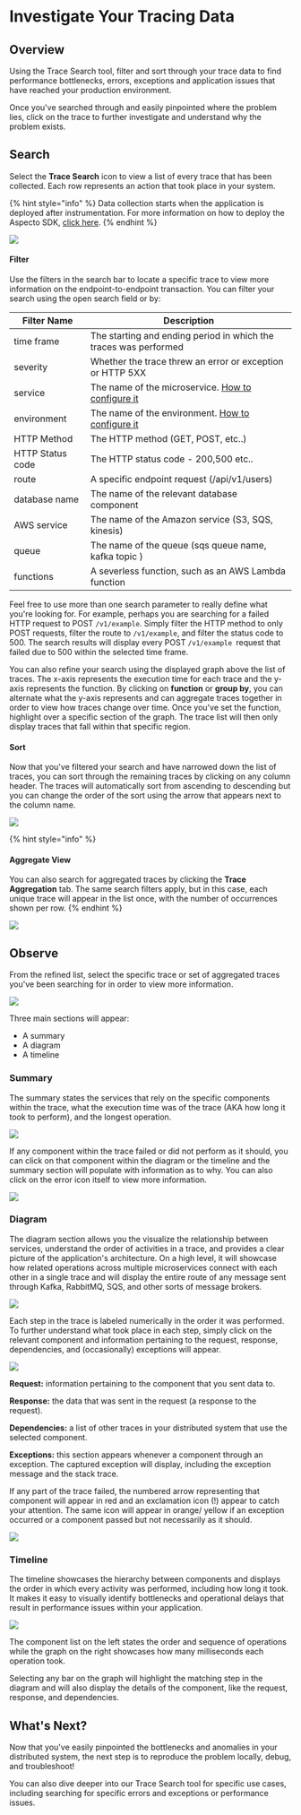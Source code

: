 # Investigate Your Tracing Data

## Overview 

Using the Trace Search tool, filter and sort through your trace data to find performance bottlenecks, errors, exceptions and application issues that have reached your production environment. 

Once you've searched through and easily pinpointed where the problem lies, click on the trace to further investigate and understand why the problem exists. 

## Search  

Select the **Trace Search** icon to view a list of every trace that has been collected. Each row represents an action that took place in your system. 

{% hint style="info" %}
Data collection starts when the application is deployed after instrumentation. For more information on how to deploy the Aspecto SDK, [click here](https://app.gitbook.com/@aspecto/s/v1/\~/drafts/-Mh8W41dJNYI10DR8WQN/send-tracing-data-to-aspecto/send-tracing-data-to-aspecto/install-the-sdk). 
{% endhint %}

![](<../../.gitbook/assets/Aspecto - Flows  (1).png>)

#### Filter 

Use the filters in the search bar to locate a specific trace to view more information on the endpoint-to-endpoint transaction. You can filter your search using the open search field or by:

| Filter Name      | Description                                                                                                                                      |
| ---------------- | ------------------------------------------------------------------------------------------------------------------------------------------------ |
| time frame       | The starting and ending period in which the traces was performed                                                                                 |
| severity         | Whether the trace threw an error or exception or HTTP 5XX                                                                                        |
| service          | The name of the microservice. [How to configure it](../../send-tracing-data-to-aspecto/aspecto-sdk/customize-defaults/advanced.md#configuration) |
| environment      | The name of the environment. [How to configure it](../../send-tracing-data-to-aspecto/aspecto-sdk/customize-defaults/advanced.md#configuration)  |
| HTTP Method      | The HTTP method (GET, POST, etc..)                                                                                                               |
| HTTP Status code | The HTTP status code - 200,500 etc..                                                                                                             |
| route            | A specific endpoint request (/api/v1/users)                                                                                                      |
| database name    | The name of the relevant database component                                                                                                      |
| AWS service      | The name of the Amazon service (S3, SQS, kinesis)                                                                                                |
| queue            | The name of the queue (sqs queue name, kafka topic )                                                                                             |
| functions        | A severless function, such as an AWS Lambda function                                                                                             |

Feel free to use more than one search parameter to really define what you're looking for. For example, perhaps you are searching for a failed HTTP request to POST `/v1/example`.  Simply filter the HTTP method to only POST requests, filter the route to `/v1/example`, and filter the status code to 500. The search results will display every POST `/v1/example `request that failed due to 500 within the selected time frame. 

You can also refine your search using the displayed graph above the list of traces. The x-axis represents the execution time for each trace and the y-axis represents the function. By clicking on **function** or **group by**, you can alternate what the y-axis represents and can aggregate traces together in order to view how traces change over time. Once you've set the function, highlight over a specific section of the graph. The trace list will then only display traces that fall within that specific region. 

#### Sort

Now that you've filtered your search and have narrowed down the list of traces, you can sort through the remaining traces by clicking on any column header. The traces will automatically sort from ascending to descending but you can change the order of the sort using the arrow that appears next to the column name. 

![](<../../.gitbook/assets/Aspecto - Flows  (3).png>)

{% hint style="info" %}
#### Aggregate View

You can also search for aggregated traces by clicking the **Trace Aggregation** tab. The same search filters apply, but in this case, each unique trace will appear in the list once, with the number of occurrences shown per row. 
{% endhint %}

![](<../../.gitbook/assets/Aspecto - Flows  (2).png>)

## Observe 

From the refined list, select the specific trace or set of aggregated traces you've been searching for in order to view more information. 

![](../../.gitbook/assets/aspecto-flow-9.png)

Three main sections will appear:

* A summary
* A diagram
* A timeline

### Summary 

The summary states the services that rely on the specific components within the trace, what the execution time was of the trace (AKA how long it took to perform), and the longest operation. 

![](../../.gitbook/assets/screen-shot-2021-08-18-at-12.42.54-pm.png)

If any component within the trace failed or did not perform as it should, you can click on that component within the diagram or the timeline and the summary section will populate with information as to why. You can also click on the error icon itself to view more information. 

![](../../.gitbook/assets/screen-shot-2021-08-18-at-12.23.14-pm.png)

### Diagram 

The diagram section allows you the visualize the relationship between services, understand the order of activities in a trace, and provides a clear picture of the application's architecture. On a high level, it will showcase how related operations across multiple microservices connect with each other in a single trace and will display the entire route of any message sent through Kafka, RabbitMQ, SQS, and other sorts of message brokers. 

![](../../.gitbook/assets/screen-shot-2021-08-17-at-11.50.58-am.png)

Each step in the trace is labeled numerically in the order it was performed. To further understand what took place in each step, simply click on the relevant component and information pertaining to the request, response, dependencies, and (occasionally) exceptions will appear.  

![](../../.gitbook/assets/screen-shot-2021-08-18-at-12.41.31-pm.png)

**Request:** information pertaining to the component that you sent data to.

**Response:** the data that was sent in the request (a response to the request). 

**Dependencies:** a list of other traces in your distributed system that use the selected component. 

**Exceptions:** this section appears whenever a component through an exception. The captured exception will display, including the exception message and the stack trace. 

If any part of the trace failed, the numbered arrow representing that component will appear in red and an exclamation icon (!) appear to catch your attention. The same icon will appear in orange/ yellow if an exception occurred or a component passed but not necessarily as it should. 

![](../../.gitbook/assets/screen-shot-2021-08-18-at-6.35.04-pm.png)

####

### Timeline 

The timeline showcases the hierarchy between components and displays the order in which every activity was performed, including how long it took. It makes it easy to visually identify bottlenecks and operational delays that result in performance issues within your application.

![](../../.gitbook/assets/screen-shot-2021-08-18-at-6.12.05-pm.png)

The component list on the left states the order and sequence of operations while the graph on the right showcases how many milliseconds each operation took. 

Selecting any bar on the graph will highlight the matching step in the diagram and will also display the details of the component, like the request, response, and dependencies. 

## What's Next?

Now that you've easily pinpointed the bottlenecks and anomalies in your distributed system, the next step is to reproduce the problem locally, debug, and troubleshoot! 

You can also dive deeper into our Trace Search tool for specific use cases, including searching for specific errors and exceptions or performance issues. 

